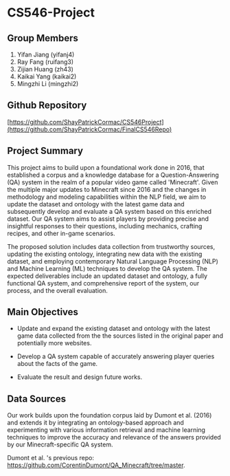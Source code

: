 # CS546-Project

## Group Members
1. Yifan Jiang (yifanj4)	
2. Ray Fang (ruifang3)	
3. Zijian Huang (zh43)
4. Kaikai Yang (kaikai2)
5. Mingzhi Li (mingzhi2)


## Github Repository

[https://github.com/ShayPatrickCormac/CS546Project](https://github.com/ShayPatrickCormac/FinalCS546Repo)

## Project Summary

This project aims to build upon a foundational work done in 2016, that established a corpus and a knowledge database for a Question-Answering (QA) system in the realm of a popular video game called 'Minecraft'. Given the multiple major updates to Minecraft since 2016 and the changes in methodology and modeling capabilities within the NLP field, we aim to update the dataset and ontology with the latest game data and subsequently develop and evaluate a QA system based on this enriched dataset. Our QA system aims to assist players by providing precise and insightful responses to their questions, including mechanics, crafting recipes, and other in-game scenarios.

The proposed solution includes data collection from trustworthy sources, updating the existing ontology, integrating new data with the existing dataset, and employing contemporary Natural Language Processing (NLP) and Machine Learning (ML) techniques to develop the QA system. The expected deliverables include an updated dataset and ontology, a fully functional QA system, and comprehensive report of the system, our process, and the overall evaluation.

## Main Objectives

- Update and expand the existing dataset and ontology with the latest game data collected from the the sources listed in the original paper and potentially more websites.
    
- Develop a QA system capable of accurately answering player queries about the facts of the game.
    
- Evaluate the result and design future works. 


## Data Sources

Our work builds upon the foundation corpus laid by Dumont et al. (2016) and extends it by integrating an ontology-based approach and experimenting with various information retrieval and machine learning techniques to improve the accuracy and relevance of the answers provided by our Minecraft-specific QA system.

Dumont et al. 's previous repo: https://github.com/CorentinDumont/QA_Minecraft/tree/master. 
